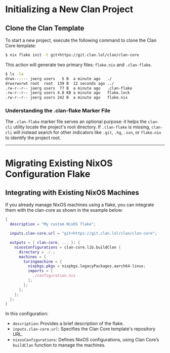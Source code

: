 # Initializing a New Clan Project

## Clone the Clan Template

To start a new project, execute the following command to clone the Clan Core template:

```bash
$ nix flake init -t git+https://git.clan.lol/clan/clan-core
```

This action will generate two primary files: `flake.nix` and `.clan-flake`.

```bash
$ ls -la
drwx------ joerg users   5 B  a minute ago   ./
drwxrwxrwt root  root  139 B  12 seconds ago ../
.rw-r--r-- joerg users  77 B  a minute ago   .clan-flake
.rw-r--r-- joerg users 4.8 KB a minute ago   flake.lock
.rw-r--r-- joerg users 242 B  a minute ago   flake.nix
```

### Understanding the .clan-flake Marker File

The `.clan-flake` marker file serves an optional purpose: it helps the `clan-cli` utility locate the project's root directory.
If `.clan-flake` is missing, `clan-cli` will instead search for other indicators like `.git`, `.hg`, `.svn`, or `flake.nix` to identify the project root.

---

# Migrating Existing NixOS Configuration Flake

## Integrating with Existing NixOS Machines

If you already manage NixOS machines using a flake, you can integrate them with the clan-core as shown in the example below:

```nix
{
  description = "My custom NixOS flake";

  inputs.clan-core.url = "git+https://git.clan.lol/clan/clan-core";

  outputs = { clan-core, ... }: {
    nixosConfigurations = clan-core.lib.buildClan {
      directory = ./.;
      machines = {
        turingmachine = {
          nixpkgs.pkgs = nixpkgs.legacyPackages.aarch64-linux;
          imports = [
            ./configuration.nix
          ];
        };
      };
    };
  };
}
```

In this configuration:

- `description`: Provides a brief description of the flake.
- `inputs.clan-core.url`: Specifies the Clan Core template's repository URL.
- `nixosConfigurations`: Defines NixOS configurations, using Clan Core’s `buildClan` function to manage the machines.
